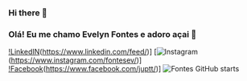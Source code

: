 ### Hi there 👋
### Olá! Eu me chamo Evelyn Fontes e adoro açai 🧁

[!LinkedIN](https://img.shields.io/badge/LinkedIn-0077B5?style=for-the-badge&logo=linkedin&logoColor=white)(https://www.linkedin.com/feed/)]
[![Instagram](https://img.shields.io/badge/Instagram-E4405F?style=for-the-badge&logo=instagram&logoColor=white)(https://www.instagram.com/fontesev/)]
[!Facebook](https://img.shields.io/badge/Facebook-1877F2?style=for-the-badge&logo=facebook&logoColor=white)(https://www.facebook.com/juptt/)]
![Fontes GitHub starts](https:github-readme.vercel.app/api?username=httpsfontesev_true&theme=onedark)



